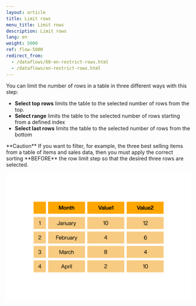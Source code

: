 ```yaml
---
layout: article
title: Limit rows
menu_title: Limit rows
description: Limit rows
lang: en
weight: 5000
ref: flow-5000
redirect_from:
  - /dataflows/60-en-restrict-rows.html
  - /dataflows/en-restrict-rows.html
---
```

You can limit the number of rows in a table in three different ways with this step:

* **Select top rows** limits the table to the selected number of rows from the top.
* **Select range** limits the table to the selected number of rows starting from a defined index
* **Select last rows** limits the table to the selected number of rows from the bottom

<div class="box-tip" markdown="1">
**Caution**
If you want to filter, for example, the three best selling items from a table of items and sales data, then you must apply the correct sorting **BEFORE** the row limit step so that the desired three rows are selected.
</div>

![Select range](/assets/images/dataflows/dataflows_select-range.gif)
